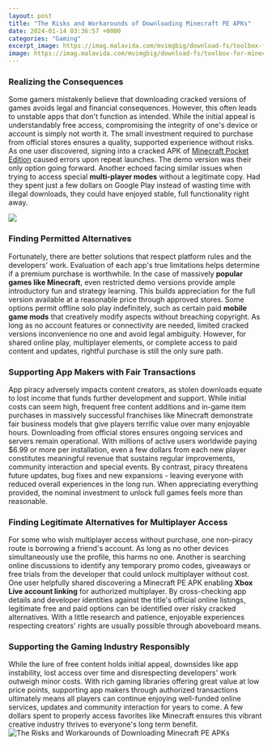 ```yaml
---
layout: post
title: "The Risks and Workarounds of Downloading Minecraft PE APKs"
date: 2024-01-14 03:36:57 +0000
categories: "Gaming"
excerpt_image: https://imag.malavida.com/mvimgbig/download-fs/toolbox-for-minecraft-pe-18557-1.jpg
image: https://imag.malavida.com/mvimgbig/download-fs/toolbox-for-minecraft-pe-18557-1.jpg
---
```


### Realizing the Consequences
Some gamers mistakenly believe that downloading cracked versions of games avoids legal and financial consequences. However, this often leads to unstable apps that don't function as intended. While the initial appeal is understandably free access, compromising the integrity of one's device or account is simply not worth it. The small investment required to purchase from official stores ensures a quality, supported experience without risks. 
As one user discovered, signing into a cracked APK of [Minecraft Pocket Edition](https://store.fi.io.vn/work-hard-so-my-st-bernard-live-a-better-dog-lover-2) caused errors upon repeat launches. The demo version was their only option going forward. Another echoed facing similar issues when trying to access special **multi-player modes** without a legitimate copy. Had they spent just a few dollars on Google Play instead of wasting time with illegal downloads, they could have enjoyed stable, full functionality right away. 

![](https://www.igeekphone.com/wp-content/uploads/2022/12/preview-mk17-1-20-0.jpg)
### Finding Permitted Alternatives  
Fortunately, there are better solutions that respect platform rules and the developers' work. Evaluation of each app's true limitations helps determine if a premium purchase is worthwhile. In the case of massively **popular games like Minecraft**, even restricted demo versions provide ample introductory fun and strategy learning. This builds appreciation for the full version available at a reasonable price through approved stores. 
Some options permit offline solo play indefinitely, such as certain paid **mobile game mods** that creatively modify aspects without breaching copyright. As long as no account features or connectivity are needed, limited cracked versions inconvenience no one and avoid legal ambiguity. However, for shared online play, multiplayer elements, or complete access to paid content and updates, rightful purchase is still the only sure path.
### Supporting App Makers with Fair Transactions  
App piracy adversely impacts content creators, as stolen downloads equate to lost income that funds further development and support. While initial costs can seem high, frequent free content additions and in-game item purchases in massively successful franchises like Minecraft demonstrate fair business models that give players terrific value over many enjoyable hours. Downloading from official stores ensures ongoing services and servers remain operational.
With millions of active users worldwide paying $6.99 or more per installation, even a few dollars from each new player constitutes meaningful revenue that sustains regular improvements, community interaction and special events. By contrast, piracy threatens future updates, bug fixes and new expansions - leaving everyone with reduced overall experiences in the long run. When appreciating everything provided, the nominal investment to unlock full games feels more than reasonable.
### Finding Legitimate Alternatives for Multiplayer Access  
For some who wish multiplayer access without purchase, one non-piracy route is borrowing a friend's account. As long as no other devices simultaneously use the profile, this harms no one. Another is searching online discussions to identify any temporary promo codes, giveaways or free trials from the developer that could unlock multiplayer without cost. 
One user helpfully shared discovering a Minecraft PE APK enabling **Xbox Live account linking** for authorized multiplayer. By cross-checking app details and developer identities against the title's official online listings, legitimate free and paid options can be identified over risky cracked alternatives. With a little research and patience, enjoyable experiences respecting creators' rights are usually possible through aboveboard means.
### Supporting the Gaming Industry Responsibly
While the lure of free content holds initial appeal, downsides like app instability, lost access over time and disrespecting developers' work outweigh minor costs. With rich gaming libraries offering great value at low price points, supporting app makers through authorized transactions ultimately means all players can continue enjoying well-funded online services, updates and community interaction for years to come. A few dollars spent to properly access favorites like Minecraft ensures this vibrant creative industry thrives to everyone's long term benefit.
![The Risks and Workarounds of Downloading Minecraft PE APKs](https://imag.malavida.com/mvimgbig/download-fs/toolbox-for-minecraft-pe-18557-1.jpg)